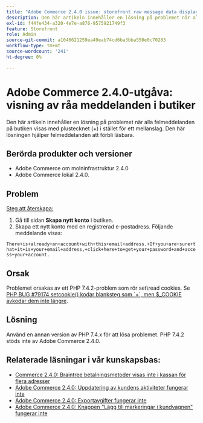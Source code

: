 ```yaml
---
title: "Adobe Commerce 2.4.0 issue: storefront raw message data display"
description: Den här artikeln innehåller en lösning på problemet när alla felmeddelanden på butiken visas med plustecknet (+) i stället för ett mellanslag. Den här lösningen hjälper felmeddelanden att förbli läsbara.
exl-id: f44fe434-a320-4e7e-a876-9575921749f3
feature: Storefront
role: Admin
source-git-commit: a1046621259ea49eab74cd6ba3bba550e0c70283
workflow-type: tm+mt
source-wordcount: '241'
ht-degree: 0%

---
```


# Adobe Commerce 2.4.0-utgåva: visning av råa meddelanden i butiker

Den här artikeln innehåller en lösning på problemet när alla felmeddelanden på butiken visas med plustecknet (+) i stället för ett mellanslag. Den här lösningen hjälper felmeddelanden att förbli läsbara.

## Berörda produkter och versioner

* Adobe Commerce om molninfrastruktur 2.4.0
* Adobe Commerce lokal 2.4.0.

## Problem

<u>Steg att återskapa:</u>

1. Gå till sidan **Skapa nytt konto** i butiken.
1. Skapa ett nytt konto med en registrerad e-postadress. Följande meddelande visas:

`There+is+already+an+account+with+this+email+address.+If+you+are+sure+that+it+is+your+email+address,+click+here+to+get+your+password+and+access+your+account.`

## Orsak

Problemet orsakas av ett PHP 7.4.2-problem som rör set\\read cookies. Se [PHP BUG \#79174 setcookie() kodar blanksteg som \`+\`, men $\_COOKIE avkodar dem inte längre](https://bugs.php.net/bug.php?id=79174).

## Lösning

Använd en annan version av PHP 7.4.x för att lösa problemet. PHP 7.4.2 stöds inte av Adobe Commerce 2.4.0.

## Relaterade läsningar i vår kunskapsbas:

* [Commerce 2.4.0: Braintree betalningsmetoder visas inte i kassan för flera adresser](/help/troubleshooting/payments/magento-2-4-0-braintree-not-in-multiple-addresses-checkout.md)
* [Adobe Commerce 2.4.0: Uppdatering av kundens aktiviteter fungerar inte](/help/troubleshooting/miscellaneous/magento-2-4-0-refresh-on-customer-activities-does-not-work.md)
* [Adobe Commerce 2.4.0: Exportavgifter fungerar inte](/help/troubleshooting/miscellaneous/magento-2-4-0-known-issue-export-tax-rates-does-not-work.md)
* [Adobe Commerce 2.4.0: Knappen &quot;Lägg till markeringar i kundvagnen&quot; fungerar inte](/help/troubleshooting/miscellaneous/magento-2-4-0-add-selections-to-my-cart-does-not-work.md)
